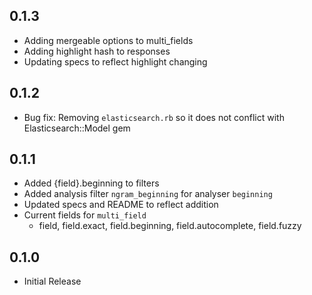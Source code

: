 ## 0.1.3

- Adding mergeable options to multi_fields
- Adding highlight hash to responses
- Updating specs to reflect highlight changing

## 0.1.2

- Bug fix: Removing `elasticsearch.rb` so it does not conflict with Elasticsearch::Model gem

## 0.1.1

- Added {field}.beginning to filters
- Added analysis filter `ngram_beginning` for analyser `beginning`
- Updated specs and README to reflect addition
- Current fields for `multi_field`
  - field, field.exact, field.beginning, field.autocomplete, field.fuzzy

## 0.1.0

- Initial Release